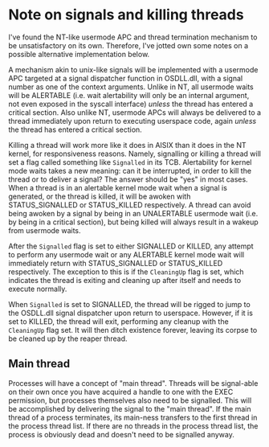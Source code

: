 # Note on signals and killing threads

I've found the NT-like usermode APC and thread termination mechanism to be unsatisfactory on its own. Therefore, I've jotted own some notes on a possible alternative implementation below.

A mechanism akin to unix-like signals will be implemented with a usermode APC targeted at a signal dispatcher function in OSDLL.dll, with a signal number as one of the context arguments. Unlike in NT, all usermode waits will be ALERTABLE (i.e. wait alertability will only be an internal argument, not even exposed in the syscall interface) *unless* the thread has entered a critical section. Also unlike NT, usermode APCs will always be delivered to a thread immediately upon return to executing userspace code, again *unless* the thread has entered a critical section.

Killing a thread will work more like it does in AISIX than it does in the NT kernel, for responsiveness reasons. Namely, signalling or killing a thread will set a flag called something like `Signalled` in its TCB. Alertability for kernel mode waits takes a new meaning: can it be interrupted, in order to kill the thread or to deliver a signal? The answer should be "yes" in most cases. When a thread is in an alertable kernel mode wait when a signal is generated, or the thread is killed, it will be awoken with STATUS_SIGNALLED or STATUS_KILLED respectively. A thread can avoid being awoken by a signal by being in an UNALERTABLE usermode wait (i.e. by being in a critical section), but being killed will always result in a wakeup from usermode waits.

After the `Signalled` flag is set to either SIGNALLED or KILLED, any attempt to perform any usermode wait or any ALERTABLE kernel mode wait will immediately return with STATUS_SIGNALLED or STATUS_KILLED respectively. The exception to this is if the `CleaningUp` flag is set, which indicates the thread is exiting and cleaning up after itself and needs to execute normally.

When `Signalled` is set to SIGNALLED, the thread will be rigged to jump to the OSDLL.dll signal dispatcher upon return to userspace. However, if it is set to KILLED, the thread will exit, performing any cleanup with the `CleaningUp` flag set. It will then ditch existence forever, leaving its corpse to be cleaned up by the reaper thread.

## Main thread

Processes will have a concept of "main thread". Threads will be signal-able on their own once you have acquired a handle to one with the EXEC permission, but processes themselves also need to be signalled. This will be accomplished by delivering the signal to the "main thread". If the main thread of a process terminates, its main-ness transfers to the first thread in the process thread list. If there are no threads in the process thread list, the process is obviously dead and doesn't need to be signalled anyway.